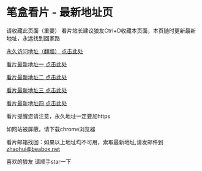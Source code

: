 # 笔盒看片 - 最新地址页

请收藏此页面（重要）
看片站长建议狼友Ctrl+D收藏本页面，本页随时更新最新地址，永远找到回家路

[永久访问地址（翻牆） 点击此处](https://beabox.net/)

[看片最新地址一 点击此处](https://nphzq7yk.art)

[看片最新地址二 点击此处](https://jeiczl6.shop)

[看片最新地址三 点击此处](https://ffhux9el0.shop)

[看片最新地址四 点击此处](https://90phmof.art)

看片提醒您请注意，永久地址一定要加https

如网站被屏蔽，请下载chrome浏览器

看片邮箱找回：如果以上地址均不可用，索取最新地址,请发邮件到 zhaohui@beabox.net

喜欢的狼友 请顺手star一下